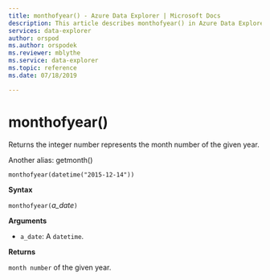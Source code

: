 ```yaml
---
title: monthofyear() - Azure Data Explorer | Microsoft Docs
description: This article describes monthofyear() in Azure Data Explorer.
services: data-explorer
author: orspod
ms.author: orspodek
ms.reviewer: mblythe
ms.service: data-explorer
ms.topic: reference
ms.date: 07/18/2019

---
```

# monthofyear()

Returns the integer number represents the month number of the given year.

Another alias: getmonth()

```kusto
monthofyear(datetime("2015-12-14"))
```

**Syntax**

`monthofyear(`*a_date*`)`

**Arguments**

* `a_date`: A `datetime`.

**Returns**

`month number` of the given year.